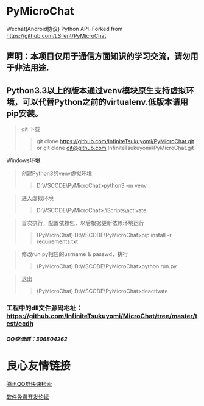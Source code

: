 # PyMicroChat
Wechat(Android协议) Python API. Forked from https://github.com/LSilent/PyMicroChat


## 声明：本项目仅用于通信方面知识的学习交流，请勿用于非法用途.  

## Python3.3以上的版本通过venv模块原生支持虚拟环境，可以代替Python之前的virtualenv.低版本请用pip安装。

> git 下载
>>    git clone https://github.com/InfiniteTsukuyomi/PyMicroChat.git  
>>    or git clone git@github.com:InfiniteTsukuyomi/PyMicroChat.git  

Windows环境
> 创建Python3的venv虚拟环境
>> D:\VSCODE\PyMicroChat>python3 -m venv .

> 进入虚拟环境
>> D:\VSCODE\PyMicroChat>.\Scripts\activate

> 首次执行，配置依赖包，以后根据更新依赖环境运行
>> (PyMicroChat) D:\VSCODE\PyMicroChat>pip install -r requirements.txt

> 修改run.py相应的usrname & passwd，执行
>> (PyMicroChat) D:\VSCODE\PyMicroChat>python run.py

> 退出
>> (PyMicroChat) D:\VSCODE\PyMicroChat>deactivate

### 工程中的dll文件源码地址：https://github.com/InfiniteTsukuyomi/MicroChat/tree/master/test/ecdh

##### QQ交流群：306804262


 # 良心友情链接

[腾讯QQ群快速检索](http://u.720life.cn/s/8cf73f7c)

[软件免费开发论坛](http://u.720life.cn/s/bbb01dc0)